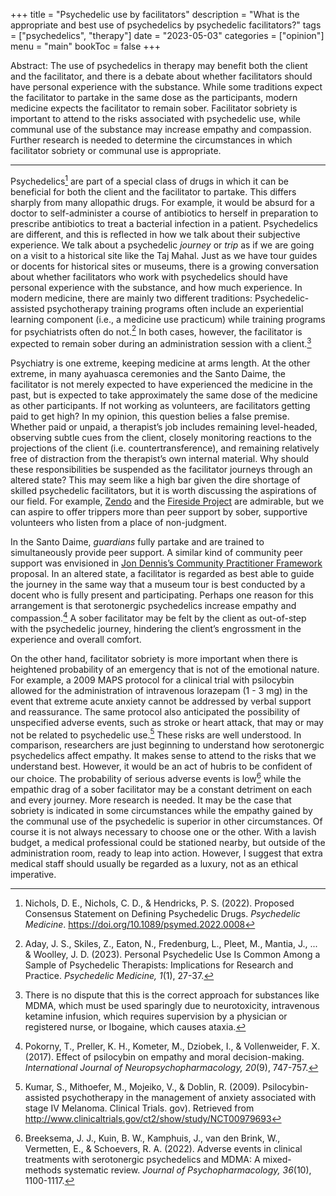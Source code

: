 +++
title = "Psychedelic use by facilitators"
description = "What is the appropriate and best use of psychedelics by psychedelic facilitators?"
tags = ["psychedelics", "therapy"]
date = "2023-05-03"
categories = ["opinion"]
menu = "main"
bookToc = false
+++

Abstract: The use of psychedelics in therapy may benefit both the client and the facilitator, and there is a debate about whether facilitators should have personal experience with the substance. While some traditions expect the facilitator to partake in the same dose as the participants, modern medicine expects the facilitator to remain sober. Facilitator sobriety is important to attend to the risks associated with psychedelic use, while communal use of the substance may increase empathy and compassion. Further research is needed to determine the circumstances in which facilitator sobriety or communal use is appropriate.

---

Psychedelics[^nichols2022] are part of a special class of drugs in which it can be beneficial for both the client and the facilitator to partake. This differs sharply from many allopathic drugs. For example, it would be absurd for a doctor to self-administer a course of antibiotics to herself in preparation to prescribe antibiotics to treat a bacterial infection in a patient. Psychedelics are different, and this is reflected in how we talk about their subjective experience. We talk about a psychedelic *journey* or *trip* as if we are going on a visit to a historical site like the Taj Mahal. Just as we have tour guides or docents for historical sites or museums, there is a growing conversation about whether facilitators who work with psychedelics should have personal experience with the substance, and how much experience. In modern medicine, there are mainly two different traditions: Psychedelic-assisted psychotherapy training programs often include an experiential learning component (i.e., a medicine use practicum) while training programs for psychiatrists often do not.[^aday2023] In both cases, however, the facilitator is expected to remain sober during an administration session with a client.[^exceptions]

Psychiatry is one extreme, keeping medicine at arms length. At the other extreme, in many ayahuasca ceremonies and the Santo Daime, the facilitator is not merely expected to have experienced the medicine in the past, but is expected to take approximately the same dose of the medicine as other participants. If not working as volunteers, are facilitators getting paid to get high? In my opinion, this question belies a false premise. Whether paid or unpaid, a therapist’s job includes remaining level-headed, observing subtle cues from the client, closely monitoring reactions to the projections of the client (i.e. countertransference), and remaining relatively free of distraction from the therapist’s own internal material. Why should these responsibilities be suspended as the facilitator journeys through an altered state? This may seem like a high bar given the dire shortage of skilled psychedelic facilitators, but it is worth discussing the aspirations of our field. For example, [Zendo](https://zendoproject.org/) and the [Fireside Project](https://firesideproject.org/) are admirable, but we can aspire to offer trippers more than peer support by sober, supportive volunteers who listen from a place of non-judgment.

In the Santo Daime, *guardians* fully partake and are trained to simultaneously provide peer support. A similar kind of community peer support was envisioned in [Jon Dennis’s Community Practitioner Framework](https://chacruna.net/the-community-practitioner-framework-for-psilocybin-services-under-the-oregon-psilocybin-services-act-a-primer/) proposal. In an altered state, a facilitator is regarded as best able to guide the journey in the same way that a museum tour is best conducted by a docent who is fully present and participating. Perhaps one reason for this arrangement is that serotonergic psychedelics increase empathy and compassion.[^pokorny2017] A sober facilitator may be felt by the client as out-of-step with the psychedelic journey, hindering the client’s engrossment in the experience and overall comfort.

On the other hand, facilitator sobriety is more important when there is heightened probability of an emergency that is not of the emotional nature. For example, a 2009 MAPS protocol for a clinical trial with psilocybin allowed for the administration of intravenous lorazepam (1 - 3 mg) in the event that extreme acute anxiety cannot be addressed by verbal support and reassurance. The same protocol also anticipated the possibility of unspecified adverse events, such as stroke or heart attack, that may or may not be related to psychedelic use.[^kumar2009] These risks are well understood. In comparison, researchers are just beginning to understand how serotonergic psychedelics affect empathy. It makes sense to attend to the risks that we understand best. However, it would be an act of hubris to be confident of our choice. The probability of serious adverse events is low[^breeksema2022] while the empathic drag of a sober facilitator may be a constant detriment on each and every journey. More research is needed. It may be the case that sobriety is indicated in some circumstances while the empathy gained by the communal use of the psychedelic is superior in other circumstances. Of course it is not always necessary to choose one or the other. With a lavish budget, a medical professional could be stationed nearby, but outside of the administration room, ready to leap into action. However, I suggest that extra medical staff should usually be regarded as a luxury, not as an ethical imperative.

[^nichols2022]: Nichols, D. E., Nichols, C. D., & Hendricks, P. S. (2022). Proposed Consensus Statement on Defining Psychedelic Drugs. *Psychedelic Medicine*. https://doi.org/10.1089/psymed.2022.0008

[^aday2023]: Aday, J. S., Skiles, Z., Eaton, N., Fredenburg, L., Pleet, M., Mantia, J., ... & Woolley, J. D. (2023). Personal Psychedelic Use Is Common Among a Sample of Psychedelic Therapists: Implications for Research and Practice. *Psychedelic Medicine, 1*(1), 27-37.

[^exceptions]: There is no dispute that this is the correct approach for substances like MDMA, which must be used sparingly due to neurotoxicity, intravenous ketamine infusion, which requires supervision by a physician or registered nurse, or Ibogaine, which causes ataxia.

[^pokorny2017]: Pokorny, T., Preller, K. H., Kometer, M., Dziobek, I., & Vollenweider, F. X. (2017). Effect of psilocybin on empathy and moral decision-making. *International Journal of Neuropsychopharmacology, 20*(9), 747-757.

[^kumar2009]: Kumar, S., Mithoefer, M., Mojeiko, V., & Doblin, R. (2009). Psilocybin-assisted psychotherapy in the management of anxiety associated with stage IV Melanoma. Clinical Trials. gov). Retrieved from http://www.clinicaltrials.gov/ct2/show/study/NCT00979693

[^breeksema2022]: Breeksema, J. J., Kuin, B. W., Kamphuis, J., van den Brink, W., Vermetten, E., & Schoevers, R. A. (2022). Adverse events in clinical treatments with serotonergic psychedelics and MDMA: A mixed-methods systematic review. *Journal of Psychopharmacology, 36*(10), 1100-1117.
